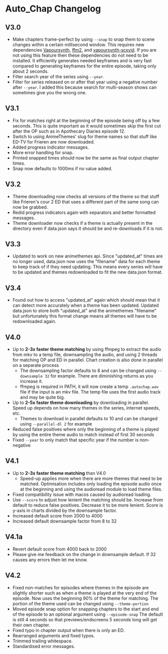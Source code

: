 # Auto_Chap Changelog

## V3.0
- Make chapters frame-perfect by using `--snap` to snap them to scene changes within a certain millisecond window. This requires new dependencies [Vapoursynth](https://github.com/vapoursynth/vapoursynth), [ffm2](https://github.com/FFMS/ffms2), and [vapoursynth-scxvid](https://github.com/dubhater/vapoursynth-scxvid). If you are not using this feature then these dependencies do not need to be installed. It efficiently generates needed keyframes and is very fast compared to generating keyframes for the entire episode, taking only about 2 seconds.
- Filter search year of the series using `--year`.
- Filter for series released on or after that year using a negative number after `--year`. I added this because search for multi-season shows can sometimes give you the wrong one.

## V3.1
- Fix for matches right at the beginning of the episode being off by a few seconds. This is quite important as it would sometimes skip the first cut after the OP such as in Apothecary Diaries episode 12.
- Switch to using AnimeThemes' slug for theme names so that stuff like ED-TV for Frieren are now downloaded.
- Added progress indicator messages.
- More error handling for snap.
- Printed snapped times should now be the same as final output chapter times.
- Snap now defaults to 1000ms if no value added.

## V3.2
- Theme downloading now checks all versions of the theme so that stuff like Frieren's cour 2 ED that uses a different part of the same song can now be grabbed.
- Redid progress indicators again with separators and better formatted messages.
- Theme downloader now checks if a theme is actually present in the directory even if data.json says it should be and re-downloads if it is not.

## V3.3
- Updated to work on new animethemes api. Since "updated_at" times are no longer used, data.json now uses the "filename" data for each theme to keep track of if they need updating. This means every series will have to be updated and themes redownloaded to fit the new data.json format.

## V3.4
- Found out how to access "updated_at" again which should mean that it can detect more accurately when a theme has been updated. Updated data.json to store both "updated_at" and the animethemes "filename" but unfortunately this format change means all themes will have to be redownloaded again.

## V4.0
- Up to **2-3x faster theme matching** by using ffmpeg to extract the audio from mkv to a temp file, downsampling the audio, and using 2 threads for matching OP and ED in parallel. Chart creation is also done in parallel on a separate process
    - The downsampling factor defaults to 8 and can be changed using `--downsample 32` for example. There are diminishing returns as you increase it.
    - ffmpeg is required in PATH, it will now create a temp `.autochap.wav` file if the input is an mkv file. The temp file uses the first audio track and may be quite big.
- Up to **2-5x faster theme downloading** by downloading in parallel. Speed up depends on how many themes in the series, internet speeds, etc.
    - Themes to download in parallel defaults to 10 and can be changed using `--parallel-dl 2` for example
- Reduced false positives where only the beginning of a theme is played by using the entire theme audio to match instead of first 30 seconds
- Fixed `--year` to only match that specific year if the number is non-negative

## V4.1
- Up to **2-3x faster theme matching** than V4.0
    - Speed-up applies more when there are more themes that need to be matched. Optimisation includes only loading the episode audio once at the beginning and using the audioread module to load theme files.
- Fixed compatibility issue with macos caused by audioread loading.
- Use `--score` to adjust how lenient the matching should be. Increase from default to reduce false positives. Decrease it to be more lenient. Score is y-axis in charts divided by the downsample factor.
- Increased default score from 2000 to 4000
- Increased default downsample factor from 8 to 32

## V4.1a
- Revert default score from 4000 back to 2000
- Please give me feedback on the change in downsample default. If 32 causes any errors then let me know.

## V4.2
- Fixed non-matches for episodes where themes in the episode are slightly shorter such as when a theme is played at the very end of the episode. Now uses the beginning 90% of the theme for matching. The portion of the theme used can be changed using `--theme-portion`
- Moved episode snap option for snapping chapters to the start and end of the episode to an optional argument using `--episode-snap` The default is still 4 seconds so that previews/endscreens 5 seconds long will get their own chapter.
- Fixed typo in chapter output when there is only an ED.
- Rearranged arguments and fixed typos.
- Trimmed trailing whitespace.
- Standardised error messages.